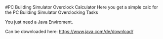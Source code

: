 #PC Building Simulator Overclock Calculator
Here you get a simple calc for the PC Building Simulator Overclocking Tasks

You just need a Java Enviroment.

Can be downloaded here:
https://www.java.com/de/download/
